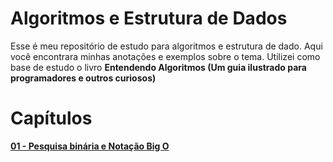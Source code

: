# Algoritmos e Estrutura de Dados
Esse é meu repositório de estudo para algoritmos e estrutura de dado. Aqui você encontrara minhas anotações e exemplos sobre o tema.
Utilizei como base de estudo o livro **Entendendo Algoritmos (Um guia ilustrado para programadores e outros curiosos)**

# Capítulos
**[01 - Pesquisa binária e Notação Big O](/notebooks/Capitulo%2001%20-%20Pesquisa%20Bin%C3%A1ria%20e%20Nota%C3%A7%C3%A3o%20Big%20O.ipynb)**



